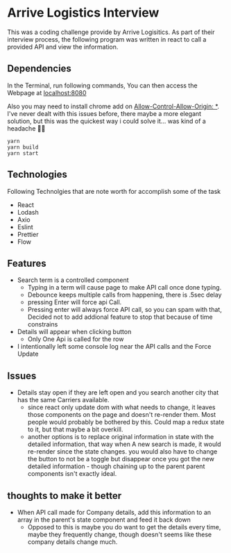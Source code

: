 # Arrive Logistics Interview

This was a coding challenge provide by Arrive Logisitics.  As part of their interview process, the following program was written in react to call a provided API and view the information.

## Dependencies
In the Terminal, run following commands,  You can then access the Webpage at  [localhost:8080](http://localhost:8080/)

Also you may need to install chrome add on [Allow-Control-Allow-Origin: *](https://chrome.google.com/webstore/detail/allow-control-allow-origi/nlfbmbojpeacfghkpbjhddihlkkiljbi/related?hl=en).  I've never dealt with this issues before, there maybe a more elegant solution, but this was the quickest way i could solve it... was kind of a headache 🤦‍♂️

``` 
yarn
yarn build
yarn start
```


## Technologies
Following Technolgies that are note worth for accomplish some of the task

* React
* Lodash
* Axio
* Eslint
* Prettier
* Flow

## Features

* Search term is a controlled component 
    * Typing in a term will cause page to make API call once done typing.
    * Debounce keeps multiple calls from happening, there is .5sec delay
    * pressing Enter will force api Call. 
    * Pressing enter will always force API call, so you can spam with that,  Decided not to add addional feature to stop that because of time constrains
* Details will appear when clicking button
    * Only One Api is called for the row
* I intentionally left some console log near the API calls and the Force Update


## Issues

* Details stay open if they are left open and you search another city that has the same Carriers available.  
    - since react only update dom with what needs to change, it leaves those components on the page and doesn't re-render them.  Most people would probably be bothered by this.  Could map a redux state to it, but that maybe a bit overkill.  
    - another options is to replace original information in state with the detailed information, that way when A new search is made, it would re-render since the state changes. you would also have to change the button to not be a toggle but disappear once you got the new detailed information - though chaining up to the parent parent components isn't exactly ideal.  


## thoughts to make it better

* When API call made for Company details,  add this information to an array in the parent's state component and feed it back down
    * Opposed to this is maybe you do want to get the details every time, maybe they frequently change, though doesn't seems like these company details change much.  
